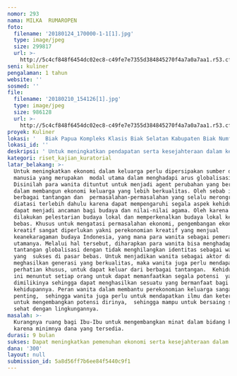 ```yaml
---
nomor: 293
nama: MILKA  RUMAROPEN
foto:
  filename: '20180124_170000-1-1[1].jpg'
  type: image/jpeg
  size: 299817
  url: >-
    http://5c4cf848f6454dc02ec8-c49fe7e7355d384845270f4a7a0a7aa1.r53.cf2.rackcdn.com/b5b20729-c8a6-4e4d-8cbe-0064d3bb7435/20180124_170000-1-1[1].jpg
seni: kuliner
pengalaman: 1 tahun
website: ''
sosmed: ''
file:
  filename: '20180210_154126[1].jpg'
  type: image/jpeg
  size: 986128
  url: >-
    http://5c4cf848f6454dc02ec8-c49fe7e7355d384845270f4a7a0a7aa1.r53.cf2.rackcdn.com/7b3bc0bd-2e6d-4259-a640-307d56ded206/20180210_154126[1].jpg
proyek: Kuliner
lokasi: '   Biak Papua Kompleks Klasis Biak Selatan Kabupaten Biak Numfor'
lokasi_id: ''
deskripsi: ' Untuk meningkatkan pendapatan serta kesejahteraan dalam keluarga, maka Pokja PW GKI  Klasis Biak Selatan berupaya untuk memberikan ruang kepada para Ibu-Ibu untuk mengembangkan minat mereka lewat kegiatan Kuliner.'
kategori: riset_kajian_kuratorial
latar_belakang: >-
  Untuk meningkatkan ekonomi dalam keluarga perlu dipersipakan sumber daya
  manusia yang merupakan  modal utama dalam menghadapi arus globalisasi.
  Disinilah para wanita dituntut untuk menjadi agent perubahan yang berperan
  dalam membangun ekonomi keluarga yang lebih berkualitas. Oleh sebab itu
  berbagai tantangan dan  permasalahan-permasalahan yang selalu merongrong agar
  diatasi terlebih dahulu karena dapat mempengaruhi segala aspek kehidupan dan 
  dapat menjadi ancaman bagi budaya dan nilai-nilai agama. Oleh karena itu,perlu
  dilakukan pelestarian budaya lokal dan memperkenalkan budaya lokal kepasar
  bebas. Khusus untuk mengatasi permasalahan ekonomi, pengembangan ekonomi
  kreatif sangat diperlukan yakni perekonomian kreatif yang menjual
  keanekaragaman budaya Indonesia, yang mana para wanita sebagai pemeran 
  utamanya. Melalui hal tersebut, diharapkan para wanita bisa menghadapi
  tantangan globalisasi dengan tidak menghilangkan identitas sebagai wanita
  yang  sukses di pasar bebas. Untuk menjadikan wanita sebagai aktor dalam
  meghasilkan generasi yang berkualitas, maka wanita juga perlu mendapat
  perhatian khusus, untuk dapat keluar dari berbagai tantangan.  Kehidupan saat
  ini menuntut setiap orang untuk dapat memanfaatkan segala potensi  yang
  dimilikinya sehingga dapat menghasilkan sesuatu yang bermanfaat bagi
  kehidupannya. Peran wanita dalam membantu perekonomian keluarga sangatlah
  penting,  sehingga wanita juga perlu untuk mendapatkan ilmu dan keterampilan
  untuk mengembangkan potensi dirinya,  sehingga mampu untuk bersaing secara
  sehat dengan lingkungannya. 
masalah: >-
  Kurangnya ruang bagi Ibu-Ibu untuk mengembangkan minat dalam bidang kuliner
  karena minimnya dana yang tersedia.
durasi: 9 bulan
sukses: Dapat meningkatkan pemenuhan ekonomi serta kesejahteraan dalam keluarga.
dana: '300'
layout: null
submission_id: 5a8d56ff7b6ee84f5440c9f1
---
```

